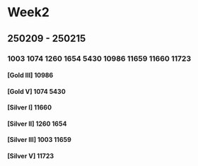 # Week2
## 250209 - 250215
### 1003 1074 1260 1654 5430 10986 11659 11660 11723

#### [Gold III] 10986
#### [Gold V] 1074 5430
#### [Silver I] 11660
#### [Silver II] 1260 1654
#### [Silver III] 1003 11659
#### [Silver V] 11723
